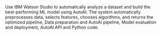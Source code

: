 Use IBM Watson Studio to automatically analyze a dataset and build the best-performing ML model using AutoAI. The system automatically preprocesses data, selects features, chooses algorithms, and returns the optimized pipeline, Data preparation and AutoAI pipeline, Model evaluation and deployment, AutoAI API and Python code.

